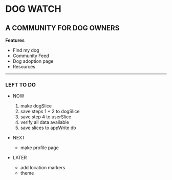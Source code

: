 # DOG WATCH
## A COMMUNITY FOR DOG OWNERS

**Features**
- Find my dog
- Community Feed
- Dog adoption page
- Resources

--------------------------------
### LEFT TO DO 

- NOW
    1. make dogSlice
    2. save steps 1 + 2 to dogSlice
    3. save step 4 to userSlice
    4. verify all data available
    4. save slices to appWrite db

- NEXT 
    - make profile page

- LATER
    - add location markers 
    - theme
    
